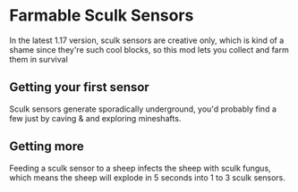 # Farmable Sculk Sensors

In the latest 1.17 version, sculk sensors are creative only, which is kind of a shame since they're such cool blocks, so this mod lets you collect and farm them in survival

## Getting your first sensor
Sculk sensors generate sporadically underground, you'd probably find a few just by caving & and exploring mineshafts.

## Getting more
Feeding a sculk sensor to a sheep infects the sheep with sculk fungus, which means the sheep will explode in 5 seconds into 1 to 3 sculk sensors.
